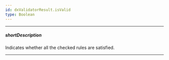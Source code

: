 ```yaml
---
id: dxValidatorResult.isValid
type: Boolean
---
```

---
##### shortDescription
Indicates whether all the checked rules are satisfied.

---
